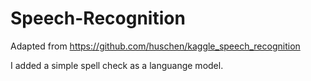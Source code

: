 # Speech-Recognition
Adapted from https://github.com/huschen/kaggle_speech_recognition

I added a simple spell check as a languange model.
